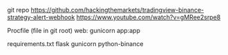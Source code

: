 git repo
https://github.com/hackingthemarkets/tradingview-binance-strategy-alert-webhook
https://www.youtube.com/watch?v=gMRee2srpe8


Procfile  (file in git root)
web: gunicorn app:app

requirements.txt
flask
gunicorn
python-binance